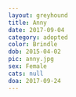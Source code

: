 ```yaml
---
layout: greyhound
title: Anny
date: 2017-09-04
category: adopted
color: Brindle
dob: 2015-04-02
pic: anny.jpg
sex: Female
cats: null
doa: 2017-09-24
---
```


